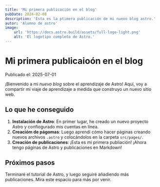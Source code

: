 ```yaml
---
title: 'Mi primera publicación en el blog'
pubDate: 2024-02-08
description: 'Esta es la ptimera publicación de mi nuevo blog astro.'
autor: 'Alumno de astro'
image: 
    url: 'https://docs.astro.build/assets/full-logo-light.png'
    alt: 'El logotipo completo de Astro.'
---
```

# Mi primera publicaioón en el blog

Publicado el: 2025-07-01

¡Bienvenido a mi _nuevo blog_ sobre el aprendizaje de Astro! Aquí, voy a compartir mi viaje de aprendizaje a medida que construyo un nuevo sitio web.

## Lo que he conseguido

1. **Instalación de Astro**: En primer lugar, he creado un nuevo proyecto Astro y confiogurado mis cuentas en línea.
2. **Creacióm de págomas**: Luego aprendí cómo hacer páginas creando nuevos archivos `.astro` y colocándolos en la carpeta `src/pages/`.
3. **Creación de publicaciones**: ¡Esta es mi primera publiación! ¡Ahora tengo páginas de Astro y publicaciones en Markdown!

## Próximos pasos

Terminaré el tutorial de Astro, y luego seguiré añadiendo más publicaciones. Mira este espacio para más por venir.